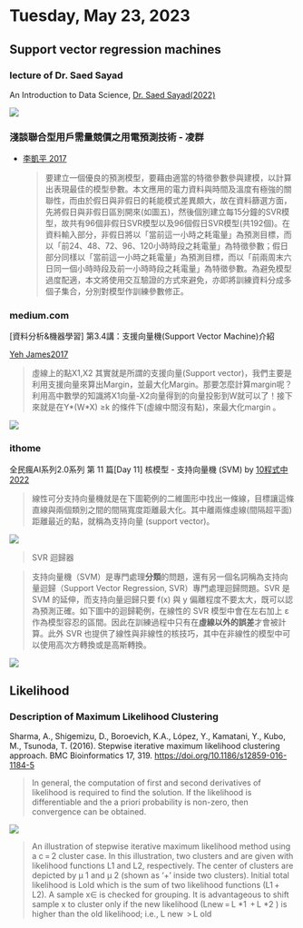 # Tuesday, May 23, 2023


## Support vector regression machines

### lecture of Dr. Saed Sayad

An Introduction to Data Science, [Dr. Saed Sayad(2022)](https://www.saedsayad.com/support_vector_machine_reg.htm)

![](https://www.saedsayad.com/images/SVR_5.png)

### 淺談聯合型用戶需量競價之用電預測技術 - 凌群

- [李凱平 2017](https://www.syscom.com.tw/ePaper_New_Content.aspx?id=634&EPID=241&TableName=sgEPArticle)
  > 要建立一個優良的預測模型，要藉由適當的特徵參數參與建模，以計算出表現最佳的模型參數。本文應用的電力資料與時間及溫度有極強的關聯性，而由於假日與非假日的耗能模式差異頗大，故在資料篩選方面，先將假日與非假日區別開來(如圖五)，然後個別建立每15分鐘的SVR模型，故共有96個非假日SVR模型以及96個假日SVR模型(共192個)。在資料輸入部分，非假日將以「當前這一小時之耗電量」為預測目標，而以「前24、48、72、96、120小時時段之耗電量」為特徵參數；假日部分同樣以「當前這一小時之耗電量」為預測目標，而以「前兩周末六日同一個小時時段及前一小時時段之耗電量」為特徵參數。為避免模型過度配適，本文將使用交互驗證的方式來避免，亦即將訓練資料分成多個子集合，分別對模型作訓練參數修正。

### medium.com

[資料分析&機器學習] 第3.4講：支援向量機(Support Vector Machine)介紹

[Yeh James2017](https://medium.com/jameslearningnote/資料分析-機器學習-第3-4講-支援向量機-support-vector-machine-介紹-9c6c6925856b)
> 虛線上的點X1,X2 其實就是所謂的支援向量(Support vector)，我們主要是利用支援向量來算出Margin，並最大化Margin。那要怎麼計算margin呢？ 利用高中數學的知識將X1向量-X2向量得到的向量投影到W就可以了！接下來就是在Y*(W*X) ≥k 的條件下(虛線中間沒有點)，來最大化margin 。

![](https://miro.medium.com/v2/resize:fit:784/format:webp/1*mIaoPZF2RC6oedLXcLRN_g.png)


### ithome

 全民瘋AI系列2.0系列 第 11 篇[Day 11] 核模型 - 支持向量機 (SVM) by [10程式中 2022](https://ithelp.ithome.com.tw/articles/10270447)
> 線性可分支持向量機就是在下圖範例的二維圖形中找出一條線，目標讓這條直線與兩個類別之間的間隔寬度距離最大化。其中離兩條虛線(間隔超平面)距離最近的點，就稱為支持向量 (support vector)。

![](https://ithelp.ithome.com.tw/upload/images/20210923/20107247rJUDvApGWA.png)

> SVR 迴歸器

> 支持向量機（SVM）是專門處理**分類**的問題，還有另一個名詞稱為支持向量迴歸（Support Vector Regression, SVR）專門處理迴歸問題。SVR 是 SVM 的延伸，而支持向量迴歸只要 f(x) 與 y 偏離程度不要太大，既可以認為預測正確。如下圖中的迴歸範例，在線性的 SVR 模型中會在左右加上 &epsilon; 作為模型容忍的區間。因此在訓練過程中只有在**虛線以外的誤差**才會被計算。此外 SVR 也提供了線性與非線性的核技巧，其中在非線性的模型中可以使用高次方轉換或是高斯轉換。

![](https://ithelp.ithome.com.tw/upload/images/20210923/20107247INMaCBNbi5.png)

## Likelihood

### Description of Maximum Likelihood Clustering

 Sharma, A., Shigemizu, D., Boroevich, K.A., López, Y., Kamatani, Y., Kubo, M., Tsunoda, T. (2016). Stepwise iterative maximum likelihood clustering approach. BMC Bioinformatics 17, 319. https://doi.org/10.1186/s12859-016-1184-5


> In general, the computation of first and second derivatives of likelihood is required to find the solution. If the likelihood is differentiable and the a priori probability is non-zero, then convergence can be obtained.

![](https://media.springernature.com/full/springer-static/image/art%3A10.1186%2Fs12859-016-1184-5/MediaObjects/12859_2016_1184_Fig1_HTML.gif?as=webp)
> An illustration of stepwise iterative maximum likelihood method using a c = 2 cluster case. In this illustration, two clusters and are given with likelihood functions L1 and L2, respectively. The center of clusters are depicted by μ 1 and μ 2 (shown as ‘+’ inside two clusters). Initial total likelihood is Lold which is the sum of two likelihood functions (L1 + L2). A sample x∈ is checked for grouping. It is advantageous to shift sample x to cluster only if the new likelihood (Lnew = L *1  + L *2 ) is higher than the old likelihood; i.e., L new  > L old 
